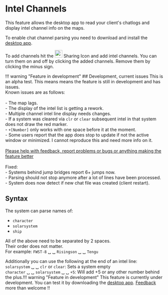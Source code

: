 # Intel Channels
This feature allows the desktop app to read your client's chatlogs and display intel channel info on the maps. 

To enable chat channel parsing you need to download and install the [desktop app](https://www.dropbox.com/s/x2dgjwiof2frek3/Eveeye_v002.exe?dl=0).

To add channels hit the <img src="https://raw.githubusercontent.com/Risingson/eedocs/master/docs/images/Share-100_off.png" width="24" height="24" > Sharing Icon and add intel channels. You can turn them on and off by clicking the added channels. Remove them by clicking the minus sign.

!!! warning "Feature in development"
    ## Development, current issues
    This is an alpha test. This means means the feature is still in development and has issues.<br>Known issues are as follows:<br><br>
    - The map lags.<br>
    - The display of the intel list is getting a rework.<br>
    - Multiple channel intel line display needs changes.<br>
    - If a system was cleared via `clr` or `clear` subsequent intel in that system does not draw the red marker.<br>
    - `+[Number]` only works with one space before it at the moment.<br>
    - Some users report that the app does stop to update if not the active window or minimized. I cannot reproduce this and need more info on it.<br>
    <br> 
    [Please help with feedback, report problems or bugs or anything making the feature better](https://feedback.userreport.com/7ab42bbb-8bf8-4955-9573-c0b1213b1ba7/#submit/bug)<br><br> 
    Fixed:<br>
    - Systems behind jump bridges report 6+ jumps now.<br>
    - Parsing should not stop anymore after a lot of lines have been processed.<br>
    - System does now detect if new chat file was created (client restart).<br> 
    
## Syntax
The system can parse names of:

 - `character` 
 - `solarsystem`
 - `ship` 

All of the above need to be separated by 2 spaces.<br>Their order does not matter.<br> For example: `FWST-8` &#9251; &#9251; `Risingson` &#9251; &#9251; `Tengu`

Additionally you can use the following at the end of an intel line:<br>
`solarsystem` &#9251; &#9251; `clr` or `clear`: Sets a system empty<br>
`character` &#9251; &#9251; `solarsystem` &#9251; &#9251; `+5`: Will add +5 or any other number behind the plus.!!! warning "Feature in development"
    This feature is currently under development. You can test it by downloading the [desktop app](https://eveeye.readthedocs.io/en/latest/desktop-app/). [Feedback](https://eveeye.readthedocs.io/en/latest/#Feedback) more than welcome !!
<!--stackedit_data:
eyJoaXN0b3J5IjpbMjAxNDE0NDE1MSwtMTEyOTQxNzY2MiwxNT
g4MDg4MTUsLTU2MjE4MjM1MiwxOTU4NTQ5NDEsLTE4OTIwOTg4
NTEsLTE5MTczODE0NTQsLTkwNzc1NTUyNiwxMjkzMTYyNzIzLD
EyOTMxNjI3MjMsMTk4NDIxOTAxLC0xMTI0MjE2MzU3LDY5NDky
NTEwMSwxODkwNjAwOTE1LC0yNDk5NzI1NjMsLTEzMTgzNDg4Nz
AsMTA5NjExNzEzMywtMTUyMjY4MzY4MSwxODYyNjAzMDcwLC0y
MDY1MTYzMDhdfQ==
-->